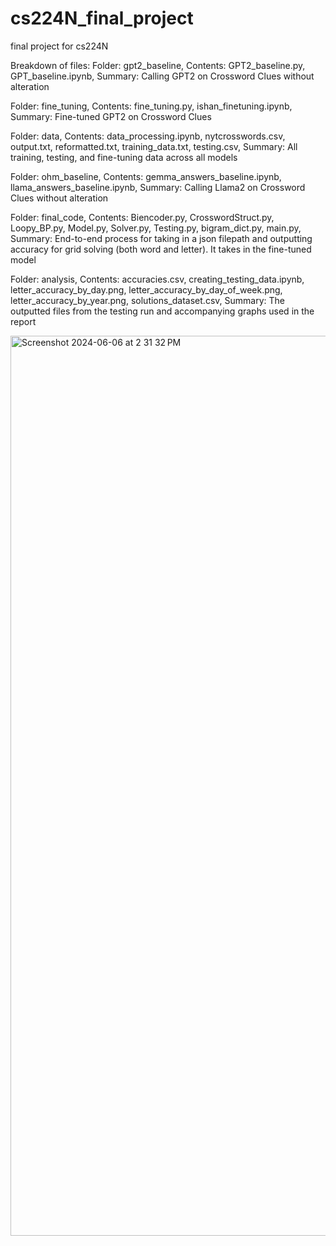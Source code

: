 # cs224N_final_project
final project for cs224N

Breakdown of files:
Folder: gpt2_baseline, Contents: GPT2_baseline.py, GPT_baseline.ipynb, Summary: Calling GPT2 on Crossword Clues without alteration

Folder: fine_tuning, Contents: fine_tuning.py, ishan_finetuning.ipynb, Summary: Fine-tuned GPT2 on Crossword Clues

Folder: data, Contents: data_processing.ipynb, nytcrosswords.csv, output.txt, reformatted.txt, training_data.txt, testing.csv, Summary: All training, testing, and fine-tuning data across all models

Folder: ohm_baseline, Contents: gemma_answers_baseline.ipynb, llama_answers_baseline.ipynb, Summary: Calling Llama2 on Crossword Clues without alteration

Folder: final_code, Contents: Biencoder.py, CrosswordStruct.py, Loopy_BP.py, Model.py, Solver.py, Testing.py, bigram_dict.py, main.py, Summary: End-to-end process for taking in a json filepath and outputting accuracy for grid solving (both word and letter). It takes in the fine-tuned model

Folder: analysis, Contents: accuracies.csv, creating_testing_data.ipynb, letter_accuracy_by_day.png, letter_accuracy_by_day_of_week.png, letter_accuracy_by_year.png, solutions_dataset.csv, Summary: The outputted files from the testing run and accompanying graphs used in the report

<img width="1440" alt="Screenshot 2024-06-06 at 2 31 32 PM" src="https://github.com/ishanmehta2/cs224N_final_project/assets/157362241/127027b2-8596-445d-a2a8-9d2691f5a7b5">


